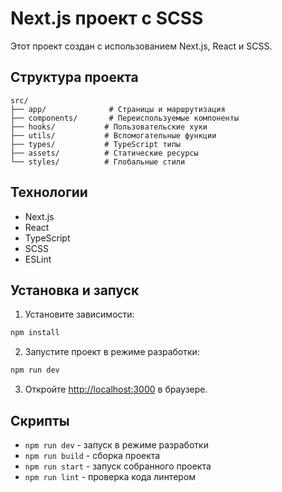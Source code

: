 # Next.js проект с SCSS

Этот проект создан с использованием Next.js, React и SCSS.

## Структура проекта

```
src/
├── app/              # Страницы и маршрутизация
├── components/       # Переиспользуемые компоненты
├── hooks/           # Пользовательские хуки
├── utils/           # Вспомогательные функции
├── types/           # TypeScript типы
├── assets/          # Статические ресурсы
└── styles/          # Глобальные стили
```

## Технологии

- Next.js
- React
- TypeScript
- SCSS
- ESLint

## Установка и запуск

1. Установите зависимости:
```bash
npm install
```

2. Запустите проект в режиме разработки:
```bash
npm run dev
```

3. Откройте [http://localhost:3000](http://localhost:3000) в браузере.

## Скрипты

- `npm run dev` - запуск в режиме разработки
- `npm run build` - сборка проекта
- `npm run start` - запуск собранного проекта
- `npm run lint` - проверка кода линтером
